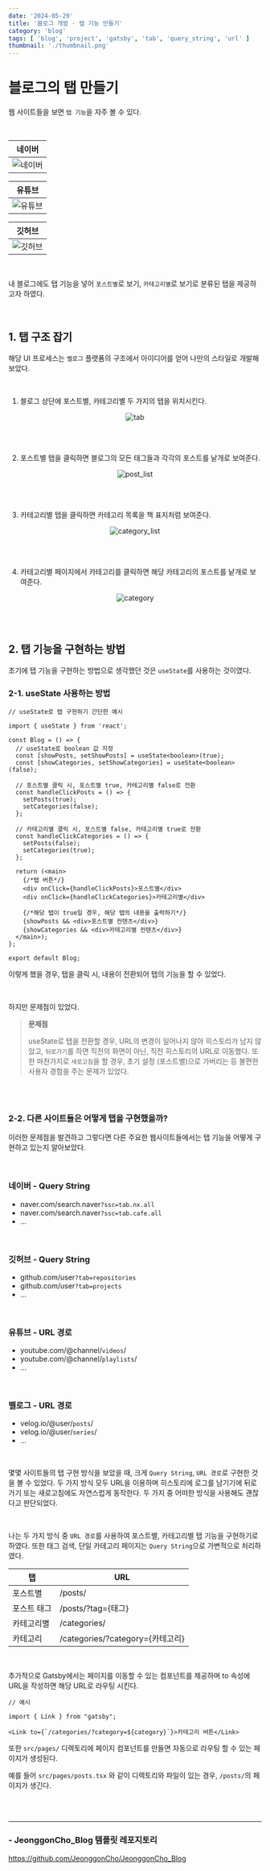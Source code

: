 ```yaml
---
date: '2024-05-29'
title: '블로그 개발 - 탭 기능 만들기'
category: 'blog'
tags: [ 'blog', 'project', 'gatsby', 'tab', 'query_string', 'url' ]
thumbnail: './thumbnail.png'
---
```


# 블로그의 탭 만들기

웹 사이트들을 보면 `탭 기능`을 자주 볼 수 있다.

<br/>

|                네이버                 |
|:----------------------------------:|
| <img src="./naver.png" alt="네이버"/> |

|                 유튜브                  |
|:------------------------------------:|
| <img src="./youtube.png" alt="유튜브"/> |

|                 깃허브                 |
|:-----------------------------------:|
| <img src="./github.png" alt="깃허브"/> |

<br/>

내 블로그에도 탭 기능을 넣어 `포스트별`로 보기, `카테고리별`로 보기로 분류된 탭을 제공하고자 하였다.

<br/>

## 1. 탭 구조 잡기

해당 UI 프로세스는 `벨로그` 플랫폼의 구조에서 아이디어를 얻어 나만의 스타일로 개발해보았다.

<br/>

1. 블로그 상단에 포스트별, 카테고리별 두 가지의 탭을 위치시킨다.

<p align="center">
    <img src="tab.png" alt="tab">
</p>

<br/>
<br/>

2. 포스트별 탭을 클릭하면 블로그의 모든 태그들과 각각의 포스트를 낱개로 보여준다.

<p align="center">
    <img src="post_list.png" alt="post_list">
</p>

<br/>
<br/>

3. 카테고리별 탭을 클릭하면 카테고리 목록을 책 표지처럼 보여준다.

<p align="center">
    <img src="category_list.png" alt="category_list">
</p>

<br/>
<br/>

4. 카테고리별 페이지에서 카테고리를 클릭하면 해당 카테고리의 포스트를 낱개로 보여준다.

<p align="center">
    <img src="category.png" alt="category">
</p>

<br/>
<br/>

## 2. 탭 기능을 구현하는 방법

초기에 탭 기능을 구현하는 방법으로 생각했던 것은 `useState`를 사용하는 것이였다.

### 2-1. useState 사용하는 방법

```tsx
// useState로 탭 구현하기 간단한 예시

import { useState } from 'react';

const Blog = () => {
  // useState로 boolean 값 지정
  const [showPosts, setShowPosts] = useState<boolean>(true);
  const [showCategories, setShowCategories] = useState<boolean>(false);

  // 포스트별 클릭 시, 포스트별 true, 카테고리별 false로 전환
  const handleClickPosts = () => {
    setPosts(true);
    setCategories(false);
  };

  // 카테고리별 클릭 시, 포스트별 false, 카테고리별 true로 전환
  const handleClickCategories = () => {
    setPosts(false);
    setCategories(true);
  };

  return (<main>
    {/*탭 버튼*/}
    <div onClick={handleClickPosts}>포스트별</div>
    <div onClick={handleClickCategories}>카테고리별</div>

    {/*해당 탭이 true일 경우, 해당 탭의 내용을 출력하기*/}
    {showPosts && <div>포스트별 컨텐츠</div>}
    {showCategories && <div>카테고리별 컨텐츠</div>}
  </main>);
};

export default Blog;
```

이렇게 했을 경우, 탭을 클릭 시, 내용이 전환되어 탭의 기능을 할 수 있었다.

<br/>

하지만 문제점이 있었다.

> <b>문제점</b>
>
> useState로 탭을 전환할 경우, URL의 변경이 일어나지 않아 히스토리가 남지 않았고, `뒤로가기`를 하면 직전의 화면이 아닌, 직전 히스토리의 URL로 이동했다. 또한 마찬가지로 `새로고침`을 할 경우,
> 초기 설정 (포스트별)으로 가버리는 등 불편한 사용자 경험을 주는 문제가 있었다.

<br/>
<br/>

### 2-2. 다른 사이트들은 어떻게 탭을 구현했을까?

이러한 문제점을 발견하고 그렇다면 다른 주요한 웹사이트들에서는 탭 기능을 어떻게 구현하고 있는지 알아보았다.

<br/>

### 네이버 - Query String

- naver.com/search.naver`?ssc=tab.nx.all`
- naver.com/search.naver`?ssc=tab.cafe.all`
- ...

<br/>

### 깃허브 - Query String

- github.com/user`?tab=repositories`
- github.com/user`?tab=projects`
- ...

<br/>

### 유튜브 - URL 경로

- youtube.com/@channel/`videos`/
- youtube.com/@channel/`playlists`/
- ...

<br/>

### 벨로그 - URL 경로

- velog.io/@user/`posts`/
- velog.io/@user/`series`/
- ...

<br/>

몇몇 사이트들의 탭 구현 방식을 보았을 때, 크게 `Query String`, `URL 경로`로 구현한 것을 볼 수 있었다. 두 가지 방식 모두 URL을 이용하며 히스토리에 로그를 남기기에 뒤로가기 또는
새로고침에도 자연스럽게 동작한다. 두 가지 중 어떠한 방식을 사용해도 괜찮다고 판단되었다.

<br/>

나는 두 가지 방식 중 `URL 경로`를 사용하여 포스트별, 카테고리별 탭 기능을 구현하기로 하였다. 또한 태그 검색, 단일 카테고리 페이지는 `Query String`으로 가변적으로 처리하였다.

| 탭      | URL                          |
|--------|------------------------------|
| 포스트별   | /posts/                      |
| 포스트 태그 | /posts/?tag={태그}             |
| 카테고리별  | /categories/                 |
| 카테고리   | /categories/?category={카테고리} |

<br/>

추가적으로 Gatsby에서는 페이지를 이동할 수 있는 <Link> 컴포넌트를 제공하며 to 속성에 URL을 작성하면 해당 URL로 라우팅 시킨다.

```tsx
// 예시

import { Link } from "gatsby";

<Link to={`/categories/?category=${category}`}>카테고리 버튼</Link>
```

또한 `src/pages/` 디렉토리에 페이지 컴포넌트를 만들면 자동으로 라우팅 할 수 있는 페이지가 생성된다.

예를 들어 `src/pages/posts.tsx` 와 같이 디렉토리와 파일이 있는 경우, `/posts/`의 페이지가 생긴다.

<br/>
<br/>

---

### - JeonggonCho_Blog 템플릿 레포지토리

https://github.com/JeonggonCho/JeonggonCho_Blog